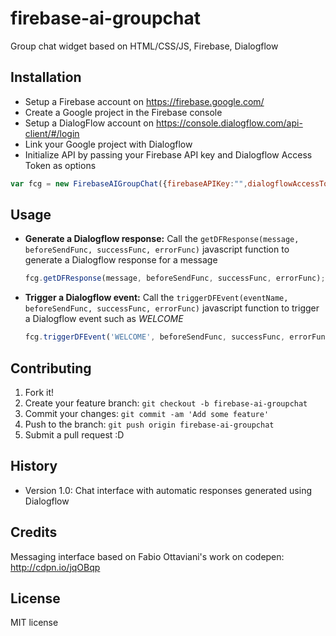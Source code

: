 # firebase-ai-groupchat
Group chat widget based on HTML/CSS/JS, Firebase, Dialogflow

## Installation
* Setup a Firebase account on https://firebase.google.com/
* Create a Google project in the Firebase console
* Setup a DialogFlow account on https://console.dialogflow.com/api-client/#/login
* Link your Google project with Dialogflow
* Initialize API by passing your Firebase API key and Dialogflow Access Token as options
```javascript
var fcg = new FirebaseAIGroupChat({firebaseAPIKey:"",dialogflowAccessToken:""});
```

## Usage
* **Generate a Dialogflow response:** Call the ``` getDFResponse(message, beforeSendFunc, successFunc, errorFunc) ``` javascript function to generate a Dialogflow response for a message
  ```javascript
  fcg.getDFResponse(message, beforeSendFunc, successFunc, errorFunc);
  ```
* **Trigger a Dialogflow event:** Call the ``` triggerDFEvent(eventName, beforeSendFunc, successFunc, errorFunc) ``` javascript function to trigger a Dialogflow event such as *WELCOME*
  ```javascript
  fcg.triggerDFEvent('WELCOME', beforeSendFunc, successFunc, errorFunc);
  ```

## Contributing
1. Fork it!
2. Create your feature branch: `git checkout -b firebase-ai-groupchat`
3. Commit your changes: `git commit -am 'Add some feature'`
4. Push to the branch: `git push origin firebase-ai-groupchat`
5. Submit a pull request :D

## History
* Version 1.0: Chat interface with automatic responses generated using Dialogflow

## Credits
Messaging interface based on Fabio Ottaviani's work on codepen: http://cdpn.io/jqOBqp

## License
MIT license